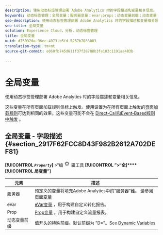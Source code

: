 ```yaml
---
description: 使用动态标签管理部署 Adobe Analytics 时的字段描述和变量相关信息。
keywords: 动态标签管理；全局变量；服务器变量；evar;props；动态变量前缀；动态变量
seo-description: 使用动态标签管理部署 Adobe Analytics 时的字段描述和变量相关信息。
seo-title: 全局变量
solution: Experience Cloud，分析，动态标签管理
title: 全局变量
uuid: d759320a-96ee-4073-b5fd-5257b7033003
translation-type: tm+mt
source-git-commit: e060fb745d611f37f28708b3fe103c1191aa483b

---
```



# 全局变量

使用动态标签管理部署 Adobe Analytics 时的字段描述和变量相关信息。

这些变量在所有页面加载规则信标上触发。使用设置为在所有页面上触发的[页面加载规则](../../../implement/c-implement-with-dtm/c-rules/t-rules-page-conditions.md#task_69B41CB230EE4530A755D91233F73706)可达到相同的效果。这些变量可能不会在 [Direct-Call和](../../../implement/c-implement-with-dtm/c-rules/t-rules-direct-conditions.md#task_85EB8F01775A402BA53B8298F0AADA09)[Event-Based规则中触发](../../../implement/c-implement-with-dtm/c-rules/t-rules-event-conditions.md#task_A122DE72110F4579A91F9D96D92D39FC) 。

## 全局变量 - 字段描述 {#section_2917F62FCC8D43F982B2612A702DEF81}

**[!UICONTROL *`Property`*]** &gt;“编 ![](assets/settings_gear.png) 辑工具 **[!UICONTROL ”&gt;“全]****[!UICONTROL 局变量”]**

| 元素 | 描述 |
|--- |--- |
| 服务器 | 预定义的变量将填充Adobe Analytics中的“服务器”维。 请参阅 [页面变量](/help/implement/js-implementation/c-variables/page-variables.md) |
| eVar | [eVar变量](/help/implement/js-implementation/c-variables/page-variables.md) ，用于构建自定义转化报告。 |
| Prop | [Prop变量](/help/implement/js-implementation/c-variables/page-variables.md) ，用于构建自定义流量报表。 |
| 动态变量前缀 | 值开头的特殊前缀。默认前缀为 "D="。See [Dynamic Variables](/help/implement/js-implementation/c-variables/dynvars-overview.md) |
